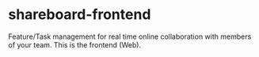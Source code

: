 shareboard-frontend
===================

Feature/Task management for real time online collaboration with members of your team. This is the frontend (Web).
